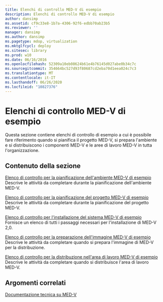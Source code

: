 ```yaml
---
title: Elenchi di controllo MED-V di esempio
description: Elenchi di controllo MED-V di esempio
author: dansimp
ms.assetid: cf9c33e8-1b7a-4306-92f6-edbb70ab23b5
ms.reviewer: ''
manager: dansimp
ms.author: dansimp
ms.pagetype: mdop, virtualization
ms.mktglfcycl: deploy
ms.sitesec: library
ms.prod: w10
ms.date: 06/16/2016
ms.openlocfilehash: 52309a10eb08624b61e4b76145d027abe0b34c7c
ms.sourcegitcommit: 354664bc527d93f80687cd2eba70d1eea024c7c3
ms.translationtype: MT
ms.contentlocale: it-IT
ms.lasthandoff: 06/26/2020
ms.locfileid: "10827376"
---
```

# Elenchi di controllo MED-V di esempio


Questa sezione contiene elenchi di controllo di esempio a cui è possibile fare riferimento quando si pianifica il progetto MED-V, si prepara l'ambiente e si distribuiscono i componenti MED-V e le aree di lavoro MED-V in tutta l'organizzazione.

## Contenuto della sezione


<a href="" id="example-med-v-environment-planning-checklist"></a>[Elenco di controllo per la pianificazione dell'ambiente MED-V di esempio](example-med-v-environment-planning-checklist.md)  
Descrive le attività da completare durante la pianificazione dell'ambiente MED-V.

<a href="" id="example-med-v-project-planning-checklist"></a>[Elenco di controllo per la pianificazione del progetto MED-V di esempio](example-med-v-project-planning-checklist.md)  
Descrive le attività da completare durante la pianificazione del progetto MED-V.

<a href="" id="example-med-v-system-installation-checklist"></a>[Elenco di controllo per l'installazione del sistema MED-V di esempio](example-med-v-system-installation-checklist.md)  
Fornisce un elenco di tutti i passaggi necessari per l'installazione di MED-V 2,0.

<a href="" id="example-med-v-image-preparation-checklist"></a>[Elenco di controllo per la preparazione dell'immagine MED-V di esempio](example-med-v-image-preparation-checklist.md)  
Descrive le attività da completare quando si prepara l'immagine di MED-V per la distribuzione.

<a href="" id="example-med-v-workspace-deployment-checklist"></a>[Elenco di controllo per la distribuzione nell'area di lavoro MED-V di esempio](example-med-v-workspace-deployment-checklist.md)  
Descrive le attività da completare quando si distribuisce l'area di lavoro MED-V.

## Argomenti correlati


[Documentazione tecnica su MED-V](technical-reference-for-med-v.md)

 

 





